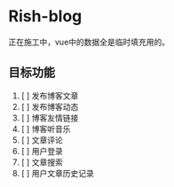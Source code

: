 # Rish-blog

正在施工中，vue中的数据全是临时填充用的。

## 目标功能
1. [ ] 发布博客文章
2. [ ] 发布博客动态
3. [ ] 博客友情链接
4. [ ] 博客听音乐
5. [ ] 文章评论
6. [ ] 用户登录
7. [ ] 文章搜索
8. [ ] 用户文章历史记录
